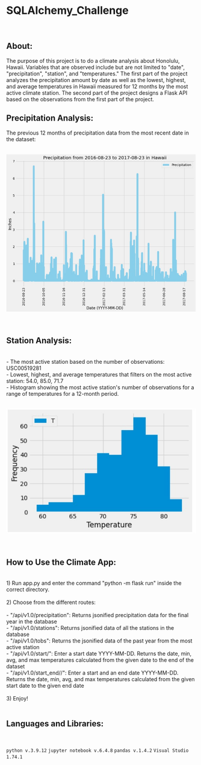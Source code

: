 # SQLAlchemy_Challenge

</br>

## About:

  The purpose of this project is to do a climate analysis about Honolulu, Hawaii. Variables that are observed include but are not limited to "date", "precipitation", "station", and "temperatures." The first part of the project analyzes the precipitation amount by date as well as the lowest, highest, and average temperatures in Hawaii measured for 12 months by the most active climate station. The second part of the project designs a Flask API based on the observations from the first part of the project.

## Precipitation Analysis:

The previous 12 months of precipitation data from the most recent date in the dataset:
</br></br>
<p align="center">
  <img src="https://github.com/ericyang91/SQLAlchemy_Challenge/blob/main/Resources/precip.jpg" alt="precip"/>
</p>
</br>

## Station Analysis:
</br>
- The most active station based on the number of observations: USC00519281</br>
- Lowest, highest, and average temperatures that filters on the most active station: 54.0, 85.0, 71.7</br>
- Histogram showing the most active station's number of observations for a range of temperatures for a 12-month period.
</br>
</br>
<p align="center">
  <img src="https://github.com/ericyang91/SQLAlchemy_Challenge/blob/main/Resources/obs.jpg" alt="obs"/>
</p>
</br>

## How to Use the Climate App:
</br>
1) Run app.py and enter the command "python -m flask run" inside the correct directory.</br></br>
2) Choose from the different routes:</br></br>
-  "/api/v1.0/precipitation": Returns jsonified precipitation data for the final year in the database<br/> 
-  "/api/v1.0/stations": Returns jsonified data of all the stations in the database<br/>
-  "/api/v1.0/tobs": Returns the jsonified data of the past year from the most active station<br/>
-  "/api/v1.0/start/<start>": Enter a start date YYYY-MM-DD. Returns the date, min, avg, and max temperatures calculated from the given date to the end of the dataset<br/>
-  "/api/v1.0/start_end/<start>/<end>": Enter a start and an end date YYYY-MM-DD. Returns the date, min, avg, and max temperatures calculated from the given start date to the given end date<br/></br>
3) Enjoy!


</br>
</br>

## Languages and Libraries:
</br>

`python v.3.9.12`
`jupyter notebook v.6.4.8`
`pandas v.1.4.2`
`Visual Studio 1.74.1`
